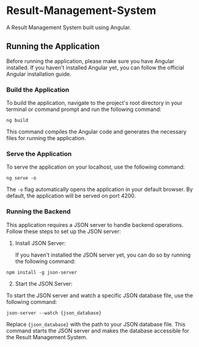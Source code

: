 # Result-Management-System

A Result Management System built using Angular.

## Running the Application

Before running the application, please make sure you have Angular installed. If you haven't installed Angular yet, you can follow the official Angular installation guide.

### Build the Application

To build the application, navigate to the project's root directory in your terminal or command prompt and run the following command:

```console
ng build
```


This command compiles the Angular code and generates the necessary files for running the application.

### Serve the Application

To serve the application on your localhost, use the following command:

```console
ng serve -o
```

The `-o` flag automatically opens the application in your default browser. By default, the application will be served on port 4200.

### Running the Backend

This application requires a JSON server to handle backend operations. Follow these steps to set up the JSON server:

1. Install JSON Server:

   If you haven't installed the JSON server yet, you can do so by running the following command:

```console
npm install -g json-server
```
2. Start the JSON Server:

To start the JSON server and watch a specific JSON database file, use the following command:

```console
json-server --watch {json_database}
```
Replace `{json_database}` with the path to your JSON database file. This command starts the JSON server and makes the database accessible for the Result Management System.
